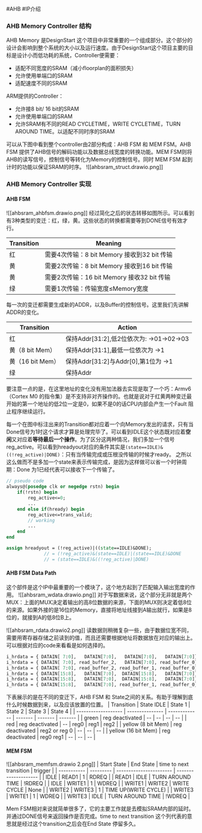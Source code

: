 #AHB #IP介绍 
### AHB Memory Controller 结构
AHB Memory 是DesignStart 这个项目中非常重要的一个组成部分。这个部分的设计会影响到整个系统的大小以及运行速度。由于DesignStart这个项目主要的目标是设计小而低功耗的系统，Controller便需要：
+ 适配不同宽度的SRAM（减小floorplan的面积损失）
+ 允许使用单端口的SRAM
+ 适配速度不同的SRAM

ARM提供的Controller：
+ 允许接8 bit/ 16 bit的SRAM
+ 允许使用单端口的SRAM
+ 允许SRAM有不同的READ CYCLETIME，WRITE CYCLETIME，TURN AROUND TIME。以适配不同时序的SRAM

可以从下图中看到整个controller由2部分构成：AHB FSM 和 MEM FSM。AHB FSM 提供了AHB信号的解码功能以及数据总线宽度的转换功能。MEM FSM则将AHB的读写信号，控制信号等转化为Memory的控制信号。同时 MEM FSM 起到计时的功能以保证SRAM的时序。
![[ahbsram_struct.drawio.png]]

### AHB Memory Controller 实现
#### AHB FSM
![[ahbsram_ahbfsm.drawio.png]]
经过简化之后的状态转移如图所示。可以看到有3种类型的变迁：红，绿，黄。这些状态的转换都需要等到DONE信号有效才行。

| Transition | Meaning                                     |
| ---------- | ------------------------------------------- |
| 红         | 需要4次传输：8 bit Memory 接收到32 bit 传输 |
| 黄         | 需要2次传输：8 bit Memory 接收到16 bit 传输 |
| 黄         | 需要2次传输：16 bit Memory 接收32 bit 传输  |
| 绿         | 需要1次传输：传输宽度$\le$Memory宽度       |

每一次的变迁都需要生成新的ADDR，以及Buffer的控制信号。这里我们先讲解ADDR的变化。

| Transition       | Action                                     |
| ---------------- | ------------------------------------------ |
| 红               | 保持Addr\[31:2\],低2位依次为: ->01->02->03 |
| 黄（8 bit Mem） | 保持Addr\[31:1\],最低一位依次为 ->1        |
| 黄（16 bit Mem） | 保持Addr\[31:2\]与Addr\[0\],第1位为 ->1    |
| 绿               | 保持Addr                                   |

要注意一点的是，在这里地址的变化没有用加法器去实现是取了一个巧：Armv6（Cortex M0 的指令集）是不支持非对齐操作的。也就是说对于红黄两种变迁最开始的第一个地址的低2位一定是0，如果不是0的话CPU内部会产生一个Fault 阻止程序继续运行。

每一个在图中标注出来的Transition都对应着一个向Memory发出的请求，只有当Done信号为1时这个请求才算是处理完毕了。可以看到IDLE这个状态既对应着**空闲**又对应着**等待最后一个操作**。为了区分这两种情况，我们多加一个信号reg_active。可以看到hreadyout对应的条件其实是```(state==IDLE)&((!reg_active)|DONE)```：只有当传输完成或压根没传输的时候才ready。 之所以这么做而不是多加一个state来表示传输完成，是因为这样做可以省一个时钟周期：Done 为1已经代表可以接收下一个传输了。
```systemverilog
// pseudo code
always@(posedge clk or negedge rstn) begin
	if(!rstn) begin
		reg_active<=0;
		...
	end else if(hready) begin
		reg_active<=trans_valid;
		// working
		...
	end 
end 

assign hreadyout = (!reg_active)|((state==IDLE)&DONE);
              // = (!reg_active)&(state==IDLE)|(state==IDLE)&DONE
              // = (state==IDLE)&((!reg_active)|DONE)

```

#### AHB FSM Data Path
这个部件是这个IP中最重要的一个模块了，这个地方起到了匹配输入输出宽度的作用。
![[ahbsram_wdata.drawio.png]]
对于写数据来说，这个部分无非就是两个MUX：上面的MUX决定着输出的高8位数据的来源，下面的MUX则决定着低8位的来源。如果外接的是16位的Memory，直接将地址线接到A输出就行，如果是8位的，就接到A的低8位B上。

![[ahbsram_rdata.drawio2.png]]
读数据则稍微复杂一些，由于数据位宽不同，需要用寄存器存储之前读到的值，而且还需要根据地址将数据放在对应的输出上。可以根据对应的code来看看是如何选择的。
```systemverilog
i_hrdata = { DATAIN[ 7:0],   DATAIN[7:0],   DATAIN[7:0],   DATAIN[7:0]}; // Byte  read on 8-bit memory
i_hrdata = { DATAIN[ 7:0], read_buffer_2,   DATAIN[7:0], read_buffer_0}; // HWord read on 8-bit memory
i_hrdata = { DATAIN[ 7:0], read_buffer_2, read_buffer_1, read_buffer_0}; // Word  read on 8-bit memory
i_hrdata = { DATAIN[15:8],   DATAIN[7:0],  DATAIN[15:8],   DATAIN[7:0]}; // Byte  read on 16-bit memory
i_hrdata = { DATAIN[15:8],   DATAIN[7:0],  DATAIN[15:8],   DATAIN[7:0]}; // HWord read on 16-bit memory
i_hrdata = { DATAIN[15:8],   DATAIN[7:0], read_buffer_1, read_buffer_0}; // Word  read on 16-bit memory
```

下表展示的是在不同的变迁下，AHB FSM 和 State之间的关系。有助于理解到底什么时候数据到来，以及应该放置的位置。
| Transition            | State IDLE      | State 1       | State 2 | State 3 | State 4 |
| ------------------- | --------------- | ------------- | ------- | ------- | ------- |
| green               | reg deactivated | --            | --      | --      | --      |
| red                 | reg deactivated | --            | reg0    | reg1    | reg2    |
| yellow (8 bit Mem)  | reg deactivated | reg2 or reg 0 | --      | --      | --      |
| yellow (16 bit Mem) | reg deactivated | reg0 reg1     | --      | --      | --      |
#### MEM FSM
![[ahbsram_memfsm.drawio 2.png]]
| Start State | End State | time to next transition | trigger              |
| ----------- | --------- | ----------------------- | -------------------- |
| IDLE        | READ1     | 1                       | RDREQ                |
| READ1       | IDLE      | TURN AROUND TIME        | !RDREQ               |
| IDLE        | WRITE1    | 1                       | WDREQ                |
| WRITE1      | WRITE2    | WRITE CYCLE             | None                 |
| WRITE2      | WRITE3    | 1                       | TIME UP(WRITE CYCLE) |
| WRITE3      | WRITE1    | 1                       | WDREQ                |
| WRITE3      | IDLE      | TURN AROUND TIME        | !WDREQ               |

Mem FSM相对来说就简单很多了，它的主要工作就是去模拟SRAM内部的延时。并通过DONE信号来返回操作是否完成。time to next transition 这个列代表的意思就是经过这个transition之后会在End State 停留多久。